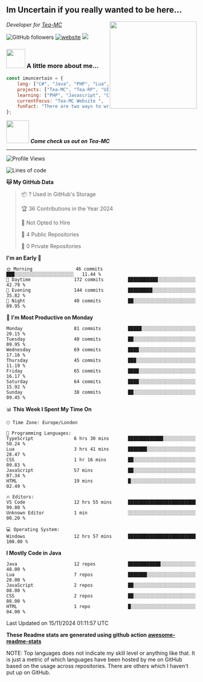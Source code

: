 <h2>Im Uncertain if you really wanted to be here...</h2>
<img align='right' src="https://media.giphy.com/media/M9gbBd9nbDrOTu1Mqx/giphy.gif" width="230">
<p><em>Developer for <a href="https://tea-mc.com/">Tea-MC
</a>
</em></p>

![GitHub followers](https://img.shields.io/github/followers/imuncertain?label=Follow&style=social)
[![website](https://img.shields.io/badge/Website-46a2f1.svg?&style=flat-square&logo=Google-Chrome&logoColor=white&link=https://anmolsingh.me/)](https://tea-mc.com/)
![](https://visitor-badge.glitch.me/badge?page_id=imuncertain.imuncertain)

### <img src="https://clipartix.com/wp-content/uploads/2018/03/thinking-gif-2018-36.gif" width="50"> A little more about me...  

```javascript
const imuncertain = {
    lang: ["C#", "Java", "PHP", "Lua", "Javascript"],
    projects: ["Tea-MC", "Tea-RP", "UINC", "Life"],
    learning: ["PHP", "Javascript", "CSS"],
    currentFocus: "Tea-MC Website ",
    funFact: "There are two ways to write error-free programs; only the third one works"
};
```

<img src="https://tea-mc.com//assets/imgs/logo.png" width="60"> <em><b>Come check us out on Tea-MC</b></em>

---
<!--START_SECTION:waka-->
![Profile Views](http://img.shields.io/badge/Profile%20Views-0-blue)

![Lines of code](https://img.shields.io/badge/From%20Hello%20World%20I%27ve%20Written-4.3%20million%20lines%20of%20code-blue)

**🐱 My GitHub Data** 

> 📦 ? Used in GitHub's Storage 
 > 
> 🏆 36 Contributions in the Year 2024
 > 
> 🚫 Not Opted to Hire
 > 
> 📜 4 Public Repositories 
 > 
> 🔑 0 Private Repositories 
 > 
**I'm an Early 🐤** 

```text
🌞 Morning                46 commits          ███░░░░░░░░░░░░░░░░░░░░░░   11.44 % 
🌆 Daytime                172 commits         ███████████░░░░░░░░░░░░░░   42.79 % 
🌃 Evening                144 commits         █████████░░░░░░░░░░░░░░░░   35.82 % 
🌙 Night                  40 commits          ██░░░░░░░░░░░░░░░░░░░░░░░   09.95 % 
```
📅 **I'm Most Productive on Monday** 

```text
Monday                   81 commits          █████░░░░░░░░░░░░░░░░░░░░   20.15 % 
Tuesday                  40 commits          ██░░░░░░░░░░░░░░░░░░░░░░░   09.95 % 
Wednesday                69 commits          ████░░░░░░░░░░░░░░░░░░░░░   17.16 % 
Thursday                 45 commits          ███░░░░░░░░░░░░░░░░░░░░░░   11.19 % 
Friday                   65 commits          ████░░░░░░░░░░░░░░░░░░░░░   16.17 % 
Saturday                 64 commits          ████░░░░░░░░░░░░░░░░░░░░░   15.92 % 
Sunday                   38 commits          ██░░░░░░░░░░░░░░░░░░░░░░░   09.45 % 
```


📊 **This Week I Spent My Time On** 

```text
🕑︎ Time Zone: Europe/London

💬 Programming Languages: 
TypeScript               6 hrs 30 mins       █████████████░░░░░░░░░░░░   50.24 % 
Lua                      3 hrs 41 mins       ███████░░░░░░░░░░░░░░░░░░   28.47 % 
CSS                      1 hr 16 mins        ██░░░░░░░░░░░░░░░░░░░░░░░   09.83 % 
JavaScript               57 mins             ██░░░░░░░░░░░░░░░░░░░░░░░   07.34 % 
HTML                     19 mins             █░░░░░░░░░░░░░░░░░░░░░░░░   02.49 % 

🔥 Editors: 
VS Code                  12 hrs 55 mins      █████████████████████████   99.80 % 
Unknown Editor           1 min               ░░░░░░░░░░░░░░░░░░░░░░░░░   00.20 % 

💻 Operating System: 
Windows                  12 hrs 57 mins      █████████████████████████   100.00 % 
```

**I Mostly Code in Java** 

```text
Java                     12 repos            ████████████░░░░░░░░░░░░░   48.00 % 
Lua                      7 repos             ███████░░░░░░░░░░░░░░░░░░   28.00 % 
JavaScript               2 repos             ██░░░░░░░░░░░░░░░░░░░░░░░   08.00 % 
CSS                      2 repos             ██░░░░░░░░░░░░░░░░░░░░░░░   08.00 % 
HTML                     1 repo              █░░░░░░░░░░░░░░░░░░░░░░░░   04.00 % 
```




 Last Updated on 15/11/2024 01:11:57 UTC
<!--END_SECTION:waka-->

**These Readme stats are generated using github action [awesome-readme-stats](https://github.com/anmol098/waka-readme-stats)**

NOTE: Top languages does not indicate my skill level or anything like that. It is just a metric of which languages have been hosted by me on GitHub based on the usage across repositories. There are others which I haven't put up on GitHub.
<!--stackedit_data:
eyJoaXN0b3J5IjpbMTI2NjU1ODI4OCwtMTU1MDQ0NTAwOSwtMT
YyMTcyNTA5XX0=
-->
